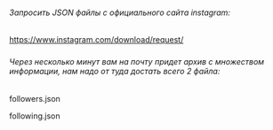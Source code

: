 ###### Запросить JSON файлы с официального сайта instagram:

https://www.instagram.com/download/request/

###

###### Через несколько минут вам на почту придет архив с множеством информации, нам надо от туда достать всего 2 файла:

followers.json

following.json

###
